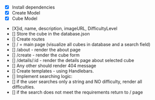 * [X] Install dependencies 
* [X] Create Model
 * [X] Cube Model
  * [X]id, name, description, imageURL, DifficultyLevel
* [] Store the cube in the database.json
* [] Create routes
 * [] / = main page (visualize all cubes in database and a search field)
 * [] /about - render the about page
 * [] /create - render the cube form
 * [] /details/:id - render the details page about selected cube
 * [] Any other should render 404 message
* [] Create templates - using Handlebars.
* [] Implement searching logic:
 * [] if the user searches only a string and NO difficulty, render all difficulties.
 * [] if the search does not meet the requirements return to / page
